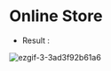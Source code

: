 # Online Store
- Result :

![ezgif-3-3ad3f92b61a6](https://user-images.githubusercontent.com/72529306/137562907-4a00b6c4-785e-4265-921b-58acb477e479.gif)

